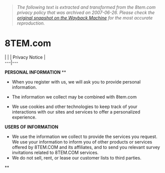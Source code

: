 > *The following text is extracted and transformed from the 8tem.com privacy policy that was archived on 2007-06-26. Please check the [original snapshot on the Wayback Machine](https://web.archive.org/web/20070626191043id_/http%3A//www.8tem.com/privacy.php%3FosCsid%3D97f99ae2c5b5199afff5fbadc8fb354f) for the most accurate reproduction.*

# 8TEM.com

|  |  | Privacy Notice |   
---|---  
  
****PERSONAL INFORMATION**** **

  * When you register with us, we will ask you to provide personal information.

  * The information we collect may be combined with 8tem.com

  * We use cookies and other technologies to keep track of your interactions with our sites and services to offer a personalized experience.




**USERS OF INFORMATION**

  * We use the information we collect to provide the services you request. We use your information to inform you of other products or services offered by 8TEM.COM and its affiliates, and to send you relevant survey invitations related to 8TEM.COM services.
  * We do not sell, rent, or lease our customer lists to third parties.



**
